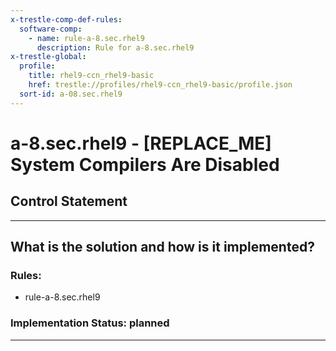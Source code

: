 ```yaml
---
x-trestle-comp-def-rules:
  software-comp:
    - name: rule-a-8.sec.rhel9
      description: Rule for a-8.sec.rhel9
x-trestle-global:
  profile:
    title: rhel9-ccn_rhel9-basic
    href: trestle://profiles/rhel9-ccn_rhel9-basic/profile.json
  sort-id: a-08.sec.rhel9
---
```


# a-8.sec.rhel9 - \[REPLACE_ME\] System Compilers Are Disabled

## Control Statement

______________________________________________________________________

## What is the solution and how is it implemented?

<!-- For implementation status enter one of: implemented, partial, planned, alternative, not-applicable -->

<!-- Note that the list of rules under ### Rules: is read-only and changes will not be captured after assembly to JSON -->

<!-- Add control implementation description here for control: a-8.sec.rhel9 -->

### Rules:

  - rule-a-8.sec.rhel9

### Implementation Status: planned

______________________________________________________________________
